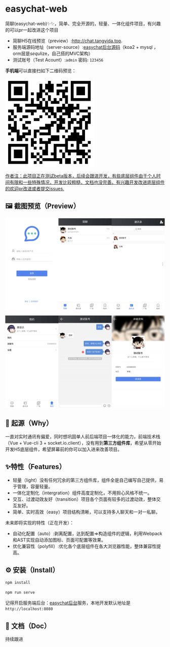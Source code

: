 # easychat-web
简聊(easychat-web)✨✨，简单、完全开源的，轻量、一体化组件项目，有兴趣的可以pr一起改进这个项目

+ 简聊H5在线预览（preview）:http://chat.tangyida.top.
+ 服务端源码地址（server-source）:[easychat后台源码](https://github.com/xdnloveme/easychat)（koa2 + mysql ，orm层是*sequ*lize，自己搭的MVC架构）
+ 测试账号（Test Acount）:`admin` 密码: `123456`

**手机端**可以直接扫如下二维码预览：

![scan](https://github.com/xdnloveme/MarkdownPictureStore/blob/master/1576056911.png?raw=true)

<u>作者注：此项目正在测试beta版本，后续会跟进开发，有些底层组件由于个人时间有限和一些特殊情况，开发比较粗糙，文档也没完善。有兴趣开发改进底层组件的欢迎pr改进或者提交issues.</u>



## 🖼 截图预览（Preview）

![preview-index](https://github.com/xdnloveme/MarkdownPictureStore/blob/master/15760542963337.png?raw=true)

![preiview-image](https://github.com/xdnloveme/MarkdownPictureStore/blob/master/15760544133912.png?raw=true)



## 🦋 起源（Why）

一直对实时通讯有偏爱，同时想巩固单人前后端项目一体化的能力，前端技术栈（Vue + Vue-cli 3 + socket.io.client），没有用到**第三方组件库**，希望从零开始开发H5底层组件，希望屏幕前的你可以加入进来改善项目。



## ✨特性（Features）

+ 轻量（light）没有任何冗余的第三方组件库，组件全是自己编写自己提供，易于管理，容量轻量。
+ 一体化定制化（intergration）组件高度定制化，不用担心风格不统一。
+ 交互、过渡动效友好（transition）项目各个页面有较多的过渡动效，整体交互友好。
+ 简单、实时高效（easy）项目结构清晰，可以支持多人聊天和一对一私聊。

未来即将实现的特性（正在开发）：

+ 自动化配置（auto）:剥离配置，达到配置=>构造组件的逻辑，利用Webpack和AST实现自动添加图标、页面可配置等效果。
+ 优化兼容性（polyfill）:优化各个底层组件在各大浏览器性能，整体兼容性提高。



## ⚙ 安装（Install）

```javascript
npm install
```

```javascript
npm run serve
```

记得开启服务端后台：[easychat后台](https://github.com/xdnloveme/easychat)服务，本地开发默认地址是`http://localhost:8080`



## 📖 文档（Doc）

持续跟进